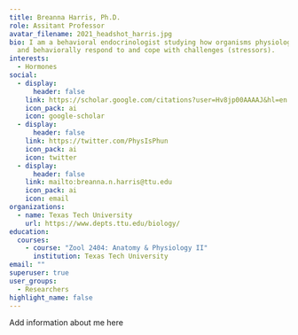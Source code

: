```yaml
---
title: Breanna Harris, Ph.D.
role: Assitant Professor
avatar_filename: 2021_headshot_harris.jpg
bio: I am a behavioral endocrinologist studying how organisms physiologically
  and behaviorally respond to and cope with challenges (stressors).
interests:
  - Hormones
social:
  - display:
      header: false
    link: https://scholar.google.com/citations?user=Hv8jp00AAAAJ&hl=en
    icon_pack: ai
    icon: google-scholar
  - display:
      header: false
    link: https://twitter.com/PhysIsPhun
    icon_pack: ai
    icon: twitter
  - display:
      header: false
    link: mailto:breanna.n.harris@ttu.edu
    icon_pack: ai
    icon: email
organizations:
  - name: Texas Tech University
    url: https://www.depts.ttu.edu/biology/
education:
  courses:
    - course: "Zool 2404: Anatomy & Physiology II"
      institution: Texas Tech University
email: ""
superuser: true
user_groups:
  - Researchers
highlight_name: false
---
```

A﻿dd information about me here